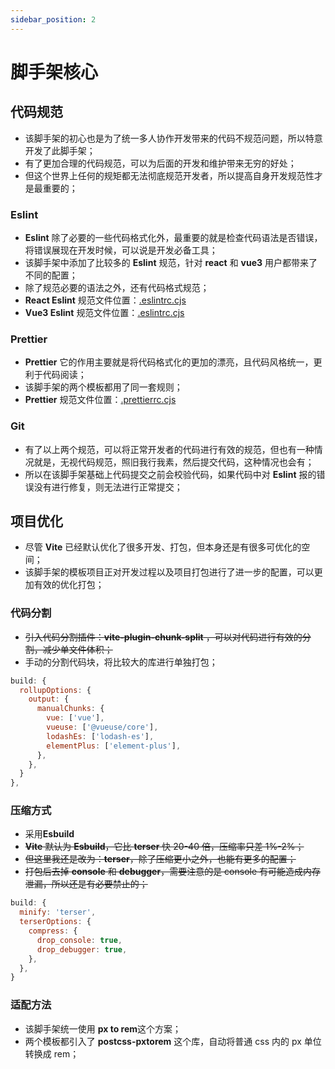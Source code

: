```yaml
---
sidebar_position: 2
---
```


# 脚手架核心

## 代码规范

- 该脚手架的初心也是为了统一多人协作开发带来的代码不规范问题，所以特意开发了此脚手架；
- 有了更加合理的代码规范，可以为后面的开发和维护带来无穷的好处；
- 但这个世界上任何的规矩都无法彻底规范开发者，所以提高自身开发规范性才是最重要的；

### Eslint

- **Eslint** 除了必要的一些代码格式化外，最重要的就是检查代码语法是否错误，将错误展现在开发时候，可以说是开发必备工具；
- 该脚手架中添加了比较多的 **Eslint** 规范，针对 **react** 和 **vue3** 用户都带来了不同的配置；
- 除了规范必要的语法之外，还有代码格式规范；
- **React Eslint** 规范文件位置：[.eslintrc.cjs](https://gitee.com/whyfail/vite_react_init/blob/master/.eslintrc.cjs)
- **Vue3 Eslint** 规范文件位置：[.eslintrc.cjs](https://gitee.com/whyfail/vite_vue3_init/blob/master/.eslintrc.cjs)

### Prettier

- **Prettier** 它的作用主要就是将代码格式化的更加的漂亮，且代码风格统一，更利于代码阅读；
- 该脚手架的两个模板都用了同一套规则；
- **Prettier** 规范文件位置：[.prettierrc.cjs](https://gitee.com/whyfail/vite_vue3_init/blob/master/.prettierrc.cjs)

### Git

- 有了以上两个规范，可以将正常开发者的代码进行有效的规范，但也有一种情况就是，无视代码规范，照旧我行我素，然后提交代码，这种情况也会有；
- 所以在该脚手架基础上代码提交之前会校验代码，如果代码中对 **Eslint** 报的错误没有进行修复，则无法进行正常提交；

## 项目优化

- 尽管 **Vite** 已经默认优化了很多开发、打包，但本身还是有很多可优化的空间；
- 该脚手架的模板项目正对开发过程以及项目打包进行了进一步的配置，可以更加有效的优化打包；

### 代码分割

- ~~引入代码分割插件：**vite-plugin-chunk-split** ，可以对代码进行有效的分割，减少单文件体积；~~
- 手动的分割代码块，将比较大的库进行单独打包；

```js
build: {
  rollupOptions: {
    output: {
      manualChunks: {
        vue: ['vue'],
        vueuse: ['@vueuse/core'],
        lodashEs: ['lodash-es'],
        elementPlus: ['element-plus'],
      },
    },
  }
},
```

### 压缩方式

- 采用**Esbuild**
- ~~**Vite** 默认为 **Esbuild**，它比 **terser** 快 20-40 倍，压缩率只差 1%-2%；~~
- ~~但这里我还是改为：**terser**，除了压缩更小之外，也能有更多的配置；~~
- ~~打包后去掉 **console** 和 **debugger**，需要注意的是 console 有可能造成内存泄漏，所以还是有必要禁止的；~~

```js
build: {
  minify: 'terser',
  terserOptions: {
    compress: {
      drop_console: true,
      drop_debugger: true,
    },
  },
}

```

### 适配方法

- 该脚手架统一使用 **px to rem**这个方案；
- 两个模板都引入了 **postcss-pxtorem** 这个库，自动将普通 css 内的 px 单位转换成 rem；
